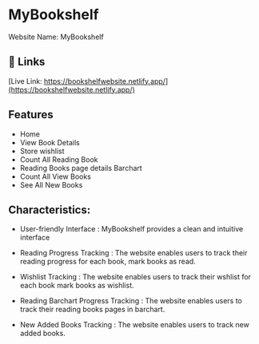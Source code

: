   #      MyBookshelf

Website Name: MyBookshelf


## 🔗 Links
[Live Link: https://bookshelfwebsite.netlify.app/](https://bookshelfwebsite.netlify.app/)



## Features

- Home
- View Book Details
- Store wishlist
- Count All Reading Book
- Reading Books page details Barchart
- Count All View Books 
- See All New  Books


## Characteristics:


- User-friendly Interface : MyBookshelf provides a clean and intuitive interface



- Reading Progress Tracking :  The website enables users to track their reading progress for each book, mark books as read.


- Wishlist Tracking :  The website enables users to track their wshlist for each book  mark books as wishlist.

- Reading Barchart Progress Tracking :  The website enables users to track their reading books pages in  barchart.

- New Added Books Tracking :  The website enables users to track new added  books.

 
